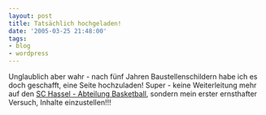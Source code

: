 ```yaml
---
layout: post
title: Tatsächlich hochgeladen!
date: '2005-03-25 21:48:00'
tags:
- blog
- wordpress
---
```


Unglaublich aber wahr - nach fünf Jahren Baustellenschildern habe ich es doch geschafft, eine Seite hochzuladen! Super - keine Weiterleitung mehr auf den [SC Hassel - Abteilung Basketball](http://www.hassel-basketball.de), sondern mein erster ernsthafter Versuch, Inhalte einzustellen!!!